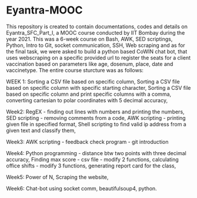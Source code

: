 # Eyantra-MOOC
This repository is created to contain documentations, codes and details on Eyantra_SFC_Part_I, a MOOC course conducted by IIT Bombay during the year 2021. 
This was a 6-week course on Bash, AWK, SED scriptings, Python, Intro to Git, socket communication, SSH, Web scraping and as for the final task, we were asked to build a python based CoWIN chat bot, that uses webscraping on a specific provided url to register the seats for a client vaccination based on parameters like age, dosenum, place, date and vaccinetype. 
The entire course sturcture was as follows:

WEEK 1:
  Sorting a CSV file based on specific column,
	Sorting a CSV file based on specific column with specific starting character,
	Sorting a CSV file based on specific column and print specific columns with a comma,
	converting cartesian to polar coordinates with 5 decimal accuracy,
  
Week2:
	RegEX - finding out lines with numbers and printing the numbers,
	SED scripting - removing comments from a code,
	AWK scripting - printing given file in specified format,
	Shell scripting to find valid ip address from a given text and classify them,
  
Week3:
	AWK scripting - feedback check program - git introduction
  
Week4:
	Python programming - distance btw two points with three decimal accuracy,
	Finding max score - csv file - modify 2 functions,
	calculating office shifts - modify 3 functions,
	generating report card for the class,
  
Week5:
	Power of N,
	Scraping the website,
  
Week6:
	Chat-bot using socket comm, beautifulsoup4, python.
